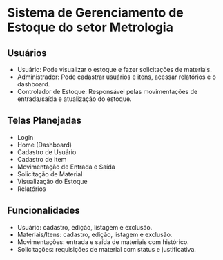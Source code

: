 # Sistema de Gerenciamento de Estoque do setor Metrologia

## Usuários
- Usuário: Pode visualizar o estoque e fazer solicitações de materiais.
- Administrador: Pode cadastrar usuários e itens, acessar relatórios e o dashboard.
- Controlador de Estoque: Responsável pelas movimentações de entrada/saída e atualização do estoque.

## Telas Planejadas
- Login
- Home (Dashboard)
- Cadastro de Usuário
- Cadastro de Item
- Movimentação de Entrada e Saída
- Solicitação de Material
- Visualização do Estoque
- Relatórios

## Funcionalidades
- Usuário: cadastro, edição, listagem e exclusão.
- Materiais/Itens: cadastro, edição, listagem e exclusão.
- Movimentações: entrada e saída de materiais com histórico.
- Solicitações: requisições de material com status e justificativa.
